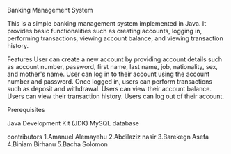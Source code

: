 Banking Management System

This is a simple banking management system implemented in Java. It provides basic functionalities such as creating accounts, logging in, performing transactions, viewing account balance, and viewing transaction history.

Features
User can create a new account by providing account details such as account number, password, first name, last name, job, nationality, sex, and mother's name.
User can log in to their account using the account number and password.
Once logged in, users can perform transactions such as deposit and withdrawal.
Users can view their account balance.
Users can view their transaction history.
Users can log out of their account.

Prerequisites

Java Development Kit (JDK)
MySQL database


contributors
1.Amanuel Alemayehu
2.Abdilaziz nasir
3.Barekegn Asefa
4.Biniam Birhanu
5.Bacha Solomon
